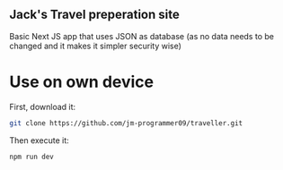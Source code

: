 ## Jack's Travel preperation site
Basic Next JS app that uses JSON as database (as no data needs to be changed and it makes it simpler security wise)

# Use on own device
First, download it:
```bash
git clone https://github.com/jm-programmer09/traveller.git
```
Then execute it:
```bash
npm run dev
```